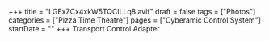+++
title = "LGExZCx4xkW5TQClLLq8.avif"
draft = false
tags = ["Photos"]
categories = ["Pizza Time Theatre"]
pages = ["Cyberamic Control System"]
startDate = ""
+++
Transport Control Adapter
